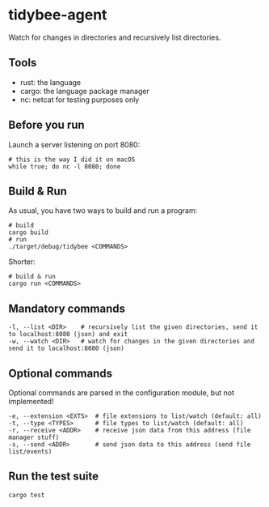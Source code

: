 # tidybee-agent
Watch for changes in directories and recursively list directories.

## Tools
- rust: the language
- cargo: the language package manager
- nc: netcat for testing purposes only

## Before you run
Launch a server listening on port 8080:
```
# this is the way I did it on macOS
while true; do nc -l 8080; done
```

## Build & Run
As usual, you have two ways to build and run a program:
```
# build
cargo build
# run
./target/debug/tidybee <COMMANDS>
```
Shorter:
```
# build & run
cargo run <COMMANDS>
```

## Mandatory commands
```
-l, --list <DIR>    # recursively list the given directories, send it to localhost:8080 (json) and exit
-w, --watch <DIR>   # watch for changes in the given directories and send it to localhost:8080 (json)
```

## Optional commands
Optional commands are parsed in the configuration module, but not implemented!
```
-e, --extension <EXTS>  # file extensions to list/watch (default: all)
-t, --type <TYPES>      # file types to list/watch (default: all)
-r, --receive <ADDR>    # receive json data from this address (file manager stuff)
-s, --send <ADDR>       # send json data to this address (send file list/events)
```

## Run the test suite
```
cargo test
```
